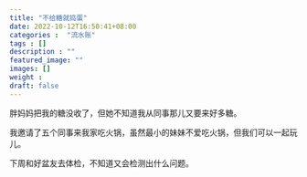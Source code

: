 ```yaml
---
title: "不给糖就捣蛋"
date: 2022-10-12T16:50:41+08:00
categories :  "流水账"
tags : []
description : ""
featured_image: ""
images: []
weight : 
draft: false
---
```


胖妈妈把我的糖没收了，但她不知道我从同事那儿又要来好多糖。

我邀请了五个同事来我家吃火锅，虽然最小的妹妹不爱吃火锅，但我们可以一起玩儿。

下周和好盆友去体检，不知道又会检测出什么问题。

<!--more-->
